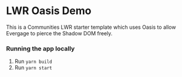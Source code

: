 # LWR Oasis Demo

This is a Communities LWR starter template which uses Oasis to allow Evergage to pierce the Shadow DOM freely.

### Running the app locally
1. Run `yarn build`
2. Run `yarn start`